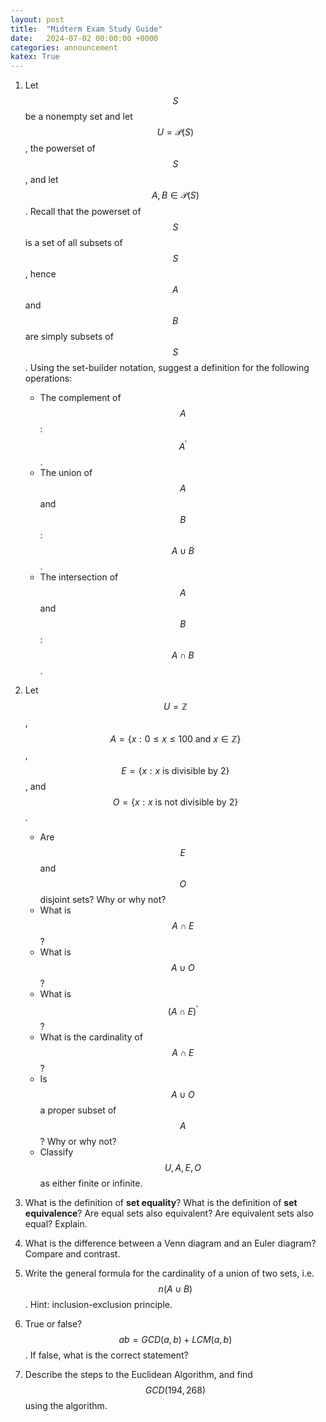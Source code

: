 ```yaml
---
layout: post
title:  "Midterm Exam Study Guide"
date:   2024-07-02 00:00:00 +0000
categories: announcement
katex: True
---
```


1. Let $$S$$ be a nonempty set and let $$U = \mathcal{P}(S)$$, the powerset of $$S$$, and let $$A, B \in \mathcal{P}(S)$$. Recall that the powerset of $$S$$ is a set of all subsets of $$S$$, hence $$A$$ and $$B$$ are simply subsets of $$S$$. Using the set-builder notation, suggest a definition for the following operations:

    * The complement of $$A$$: $$A^{\prime}$$. 
    * The union of $$A$$ and $$B$$: $$A \cup B$$.
    * The intersection of $$A$$ and $$B$$: $$A \cap B$$.

1. Let $$U = \mathbb{Z}$$, $$A = \{x : 0 \leq x \leq 100 \text{ and } x \in \mathbb{Z}\}$$, $$E = \{x : x \text { is divisible by } 2\}$$, and $$O = \{x : x \text { is not divisible by } 2\}$$.

    * Are $$E$$ and $$O$$ disjoint sets? Why or why not?
    * What is $$A \cap E$$?
    * What is $$A \cup O$$?
    * What is $$(A \cap E)^{\prime}$$?
    * What is the cardinality of $$A \cap E$$?
    * Is $$A \cup O$$ a proper subset of $$A$$? Why or why not?
    * Classify $$U,A,E,O$$ as either finite or infinite.

1. What is the definition of **set equality**? What is the definition of **set equivalence**? Are equal sets also equivalent? Are equivalent sets also equal? Explain.

1. What is the difference between a Venn diagram and an Euler diagram? Compare and contrast.

1. Write the general formula for the cardinality of a union of two sets, i.e. $$n(A \cup B)$$. Hint: inclusion-exclusion principle.

1. True or false? $$ab = GCD(a,b) + LCM(a,b)$$. If false, what is the correct statement?

1. Describe the steps to the Euclidean Algorithm, and find $$GCD(194, 268)$$ using the algorithm. 